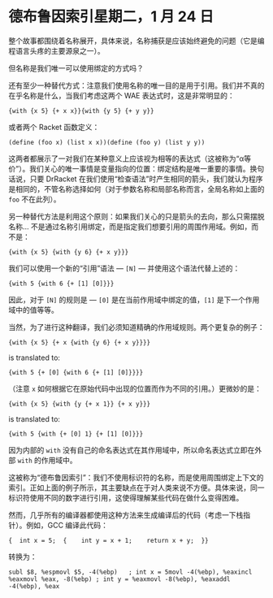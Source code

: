 # 德布鲁因索引星期二，1 月 24 日

整个故事都围绕着名称展开，具体来说，名称捕获是应该始终避免的问题（它是编程语言头疼的主要源泉之一）。

但名称是我们唯一可以使用绑定的方式吗？

还有至少一种替代方式：注意我们使用名称的唯一目的是用于引用。我们并不真的在乎名称是什么，当我们考虑这两个 WAE 表达式时，这是非常明显的：

```
{with {x 5} {+ x x}}{with {y 5} {+ y y}}
```

或者两个 Racket 函数定义：

```
(define (foo x) (list x x))(define (foo y) (list y y))
```

这两者都展示了一对我们在某种意义上应该视为相等的表达式（这被称为“α等价”）。我们关心的唯一事情是变量指向的位置：绑定结构是唯一重要的事情。换句话说，只要 DrRacket 在我们使用“检查语法”时产生相同的箭头，我们就认为程序是相同的，不管名称选择如何（对于参数名称和局部名称而言，全局名称如上面的 `foo` 不在此列）。

另一种替代方法是利用这个原则：如果我们关心的只是箭头的去向，那么只需摆脱名称… 不是通过名称引用绑定，而是指定我们想要引用的周围作用域。例如，而不是：

```
{with {x 5} {with {y 6} {+ x y}}}
```

我们可以使用一个新的“引用”语法 — `[N]` — 并使用这个语法代替上述的：

```
{with 5 {with 6 {+ [1] [0]}}}
```

因此，对于 `[N]` 的规则是 — `[0]` 是在当前作用域中绑定的值，`[1]` 是下一个作用域中的值等等。

当然，为了进行这种翻译，我们必须知道精确的作用域规则。两个更复杂的例子：

```
{with {x 5} {+ x {with {y 6} {+ x y}}}}
```

is translated to:

```
{with 5 {+ [0] {with 6 {+ [1] [0]}}}}
```

（注意 `x` 如何根据它在原始代码中出现的位置而作为不同的引用。）更微妙的是：

```
{with {x 5} {with {y {+ x 1}} {+ x y}}}
```

is translated to:

```
{with 5 {with {+ [0] 1} {+ [1] [0]}}}
```

因为内部的 `with` 没有自己的命名表达式在其作用域中，所以命名表达式立即在外部 `with` 的作用域中。

这被称为“德布鲁因索引”：我们不使用标识符的名称，而是使用周围绑定上下文的索引。正如上面的例子所示，其主要缺点在于对人类来说不方便。具体来说，同一标识符使用不同的数字进行引用，这使得理解某些代码在做什么变得困难。

然而，几乎所有的编译器都使用这种方法来生成编译后的代码（考虑一下栈指针）。例如，GCC 编译此代码：

```
{  int x = 5;  {    int y = x + 1;    return x + y;  }}
```

转换为：

```
subl $8, %espmovl $5, -4(%ebp)   ; int x = 5movl -4(%ebp), %eaxincl %eaxmovl %eax, -8(%ebp) ; int y = %eaxmovl -8(%ebp), %eaxaddl -4(%ebp), %eax
```
